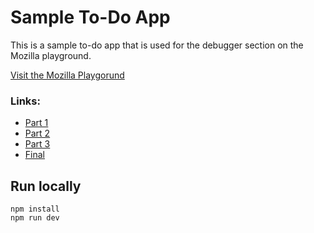 # Sample To-Do App

This is a sample to-do app that is used for the debugger section on the Mozilla playground.

[Visit the Mozilla Playgorund](https://mozilladevelopers.github.io/debugger)

### Links:

* [Part 1](https://mozilladevelopers.github.io/debugger/01-get-variables/) 
* [Part 2](https://mozilladevelopers.github.io/debugger/02-step-into/)
* [Part 3](https://mozilladevelopers.github.io/debugger/03-conditional-breakpoints/)
* [Final](https://mozilladevelopers.github.io/debugger/04-final)

## Run locally
```
npm install
npm run dev
```
